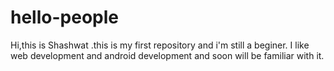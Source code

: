 # hello-people
Hi,this is Shashwat .this is my first repository and i'm still a beginer.
I like web development and android development and soon will be familiar with it.
